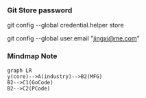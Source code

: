 ### Git Store password
git config --global credential.helper store

git config --global user.email "jingxi@me.com"


### Mindmap Note

```mermaid
graph LR
y(core)-->A(industry)-->B2(MFG)
B2-->C1(GoCode)
B2-->C2(PCode)
```

